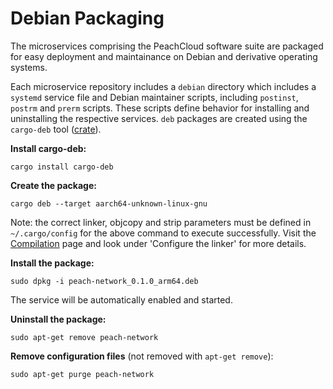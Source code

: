 # Debian Packaging

The microservices comprising the PeachCloud software suite are packaged for easy deployment and maintainance on Debian and derivative operating systems.

Each microservice repository includes a `debian` directory which includes a `systemd` service file and Debian maintainer scripts, including `postinst`, `postrm` and `prerm` scripts. These scripts define behavior for installing and uninstalling the respective services. `deb` packages are created using the `cargo-deb` tool ([crate](https://crates.io/crates/cargo-deb)).

**Install cargo-deb:**

`cargo install cargo-deb`

**Create the package:**

`cargo deb --target aarch64-unknown-linux-gnu`

Note: the correct linker, objcopy and strip parameters must be defined in `~/.cargo/config` for the above command to execute successfully. Visit the [Compilation](/software/compilation.md) page and look under 'Configure the linker' for more details.

**Install the package:**

`sudo dpkg -i peach-network_0.1.0_arm64.deb`

The service will be automatically enabled and started.

**Uninstall the package:**

`sudo apt-get remove peach-network`

**Remove configuration files** (not removed with `apt-get remove`):

`sudo apt-get purge peach-network`
